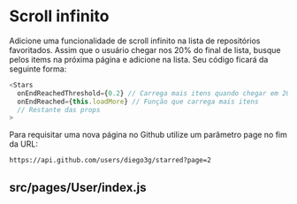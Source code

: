 # Scroll infinito

Adicione uma funcionalidade de scroll infinito na lista de repositórios favoritados. Assim que o usuário chegar nos 20% do final de lista, busque pelos items na próxima página e adicione na lista. Seu código ficará da seguinte forma:

```javascript
<Stars
  onEndReachedThreshold={0.2} // Carrega mais itens quando chegar em 20% do fim
  onEndReached={this.loadMore} // Função que carrega mais itens
  // Restante das props
>
```

Para requisitar uma nova página no Github utilize um parâmetro page no fim da URL:

```
https://api.github.com/users/diego3g/starred?page=2
```

## src/pages/User/index.js
